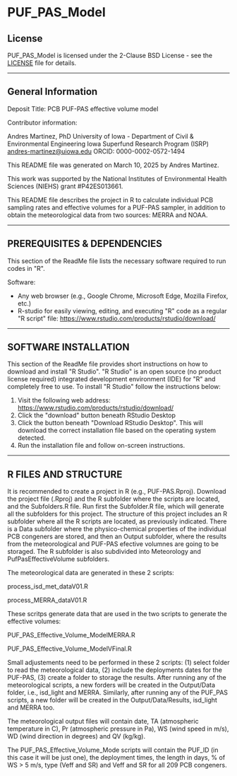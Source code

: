 # PUF_PAS_Model
## License

PUF_PAS_Model is licensed under the 2-Clause BSD License - see the [LICENSE](LICENSE) file for details.

----------------------
General Information
----------------------

Deposit Title: PCB PUF-PAS effective volume model

Contributor information:

Andres Martinez, PhD
University of Iowa - Department of Civil & Environmental Engineering
Iowa Superfund Research Program (ISRP)
andres-martinez@uiowa.edu
ORCID: 0000-0002-0572-1494

This README file was generated on March 10, 2025 by Andres Martinez.

This work was supported by the National Institutes of Environmental Health Sciences (NIEHS) grant #P42ES013661.

This README file describes the project in R to calculate individual PCB sampling rates and effective volumes for a PUF-PAS sampler, in addition to obtain the meteorological data from two sources: MERRA and NOAA.

--------
PREREQUISITES & DEPENDENCIES
--------

This section of the ReadMe file lists the necessary software required to run codes in "R".

Software:
- Any web browser (e.g., Google Chrome, Microsoft Edge, Mozilla Firefox, etc.)
- R-studio for easily viewing, editing, and executing "R" code as a regular "R script" file:
https://www.rstudio.com/products/rstudio/download/

--------
SOFTWARE INSTALLATION
--------

This section of the ReadMe file provides short instructions on how to download and install "R Studio".  "R Studio" is an open source (no product license required) integrated development environment (IDE) for "R" and completely free to use.  To install "R Studio" follow the instructions below:

1. Visit the following web address: https://www.rstudio.com/products/rstudio/download/
2. Click the "download" button beneath RStudio Desktop
3. Click the button beneath "Download RStudio Desktop".  This will download the correct installation file based on the operating system detected.
4. Run the installation file and follow on-screen instructions. 

--------
R FILES AND STRUCTURE
--------
It is recommended to create a project in R (e.g., PUF-PAS.Rproj). Download the project file (.Rproj) and the R subfolder where the scripts are located, and the Subfolders.R file. Run first the Subfolder.R file, which will generate all the subfolders for this project.
The structure of this project includes an R subfolder where all the R scripts are located, as previously indicated. There is a Data subfolder where the physico-chemical properties of the individual PCB congeners are stored, and then an Output subfolder, where the results from the meteorological and PUF-PAS efective volumnes are going to be storaged.
The R subfolder is also subdivided into Meteorology and PufPasEffectiveVolume subfolders.

The meteorological data are generated in these 2 scripts:

process_isd_met_dataV01.R

process_MERRA_dataV01.R

These scritps generate data that are used in the two scripts to generate the effective volumes:

PUF_PAS_Effective_Volume_ModelMERRA.R

PUF_PAS_Effective_Volume_ModelVFinal.R

Small adjustements need to be performed in these 2 scripts: (1) select folder to read the meteorological data, (2) include the deployments dates for the PUF-PAS,  (3) create a folder to storage the results. After running any of the meteorological scripts, a new forders will be created in the Output/Data folder, i.e., isd_light and MERRA. Similarly, after running any of the PUF_PAS scripts, a new folder will be created in the Output/Data/Results, isd_light and MERRA too.

The meteorological output files will contain date, TA (atmospheric temperature in C), Pr (atmospheric pressure in Pa), WS (wind speed in m/s), WD (wind direction in degrees) and QV (kg/kg). 

The PUF_PAS_Effective_Volume_Mode scripts will contain the PUF_ID (in this case it will be just one), the deployment times, the length in days, % of WS > 5 m/s, type (Veff and SR) and Veff and SR for all 209 PCB congeners.




